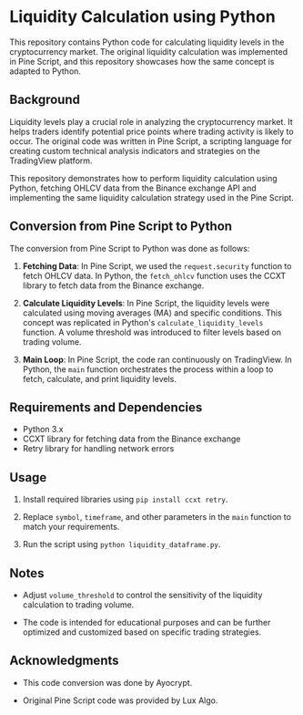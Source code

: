 # Liquidity Calculation using Python

This repository contains Python code for calculating liquidity levels in the cryptocurrency market. The original liquidity calculation was implemented in Pine Script, and this repository showcases how the same concept is adapted to Python.

## Background

Liquidity levels play a crucial role in analyzing the cryptocurrency market. It helps traders identify potential price points where trading activity is likely to occur. The original code was written in Pine Script, a scripting language for creating custom technical analysis indicators and strategies on the TradingView platform.

This repository demonstrates how to perform liquidity calculation using Python, fetching OHLCV data from the Binance exchange API and implementing the same liquidity calculation strategy used in the Pine Script.

## Conversion from Pine Script to Python

The conversion from Pine Script to Python was done as follows:

1. **Fetching Data**: In Pine Script, we used the `request.security` function to fetch OHLCV data. In Python, the `fetch_ohlcv` function uses the CCXT library to fetch data from the Binance exchange.

2. **Calculate Liquidity Levels**: In Pine Script, the liquidity levels were calculated using moving averages (MA) and specific conditions. This concept was replicated in Python's `calculate_liquidity_levels` function. A volume threshold was introduced to filter levels based on trading volume.

3. **Main Loop**: In Pine Script, the code ran continuously on TradingView. In Python, the `main` function orchestrates the process within a loop to fetch, calculate, and print liquidity levels.

## Requirements and Dependencies

- Python 3.x
- CCXT library for fetching data from the Binance exchange
- Retry library for handling network errors


## Usage

1. Install required libraries using `pip install ccxt retry`.

2. Replace `symbol`, `timeframe`, and other parameters in the `main` function to match your requirements.

3. Run the script using `python liquidity_dataframe.py`.

## Notes

- Adjust `volume_threshold` to control the sensitivity of the liquidity calculation to trading volume.

- The code is intended for educational purposes and can be further optimized and customized based on specific trading strategies.

## Acknowledgments

- This code conversion was done by Ayocrypt.

- Original Pine Script code was provided by Lux Algo.
